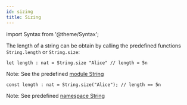 ```yaml
---
id: sizing
title: Sizing
---
```


import Syntax from '@theme/Syntax';

The length of a string can be obtain by calling the predefined
functions `String.length` or `String.size`:

<Syntax syntax="cameligo">

```cameligo group=length
let length : nat = String.size "Alice" // length = 5n
```

Note: See the predefined
[module String](../reference/string-reference/?lang=cameligo)

</Syntax>

<Syntax syntax="jsligo">

```jsligo group=length
const length : nat = String.size("Alice"); // length == 5n
```

Note: See predefined [namespace String](../reference/string-reference/?lang=jsligo)

</Syntax>
